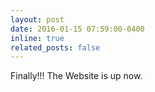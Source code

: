 ```yaml
---
layout: post
date: 2016-01-15 07:59:00-0400
inline: true
related_posts: false
---
```


Finally!!! The Website is up now.
